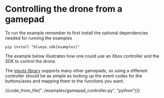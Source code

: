 # Controlling the drone from a gamepad

To run the example remember to first install the optional dependencies needed for running the examples
``` shell
pip install "blueye.sdk[examples]"
```

The example below illustrates how one could use an Xbox controller and the SDK to control the drone.

The [inputs library](https://github.com/zeth/inputs) supports many other gamepads, so using a
different controller should be as simple as looking up the event codes for the buttons/axes and
mapping them to the functions you want.

{{code_from_file("../examples/gamepad_controller.py", "python")}}

